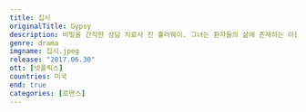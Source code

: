 ```yaml
---
title: 집시
originalTitle: Gypsy
description: 비밀을 간직한 상담 치료사 진 홀러웨이. 그녀는 환자들의 삶에 존재하는 이들을 찾아가 친밀하면서도 위험한 관계를 맺곤 한다. 위태로운 긴장이 부글거리는 심리 스릴러.
genre: drama
imgname: 집시.jpeg
release: "2017.06.30"
ott: [넷플릭스]
countries: 미국
end: true
categories: [로맨스]
---
```


